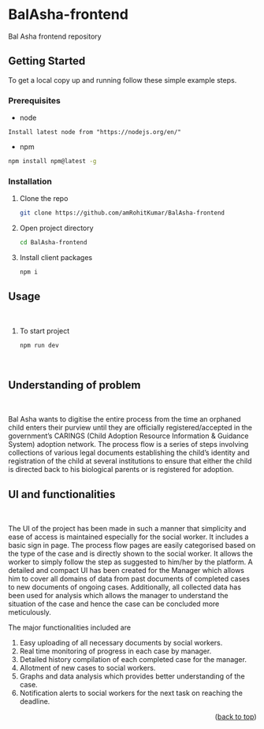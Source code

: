 # BalAsha-frontend
Bal Asha frontend repository

## Getting Started

To get a local copy up and running follow these simple example steps.

### Prerequisites

- node
```
Install latest node from "https://nodejs.org/en/"
```

- npm
 ```sh
 npm install npm@latest -g
````

### Installation


1. Clone the repo

   ```sh
   git clone https://github.com/amRohitKumar/BalAsha-frontend
   ```
2. Open project directory

    ```sh
    cd BalAsha-frontend
    ```
3. Install client packages

   ```sh
   npm i
   ```


<!-- USAGE EXAMPLES -->

## Usage

<br>

1. To start project

   ```sh
   npm run dev
   ```
<br>

## Understanding of problem
<br>

Bal Asha wants to digitise the entire process from the time an orphaned child enters their purview until they are officially registered/accepted in the government’s CARINGS (Child Adoption Resource Information & Guidance System) adoption network.
The process flow is a series of steps involving collections of various legal documents establishing the child’s identity and registration of the child at several institutions to ensure that either the child is directed back to his biological parents or is registered for adoption.


## UI and functionalities
<br>

The UI of the project has been made in such a manner that simplicity and ease of access is maintained especially for the social worker.
It includes a basic sign in page. The process flow pages are easily categorised based on the type of the case and is directly shown to the social worker. It allows the worker to simply follow the step as suggested to him/her by the platform. A detailed and compact UI has been created for the Manager which allows him to cover all domains of data from past documents of completed cases to new documents of ongoing cases. Additionally,  all collected data has been used for analysis which allows the manager to understand the situation of the case and hence the case can be concluded more meticulously.

The major functionalities included are
1) Easy uploading of all necessary documents by social workers. 
2) Real time monitoring of progress in each case by manager.
3) Detailed history compilation of each completed case for the manager.
4) Allotment of new cases to social workers.
5) Graphs and data analysis which provides better understanding of the case.
6) Notification alerts to social workers for the next task on reaching the deadline.

<p align="right">(<a href="#readme-top">back to top</a>)</p>